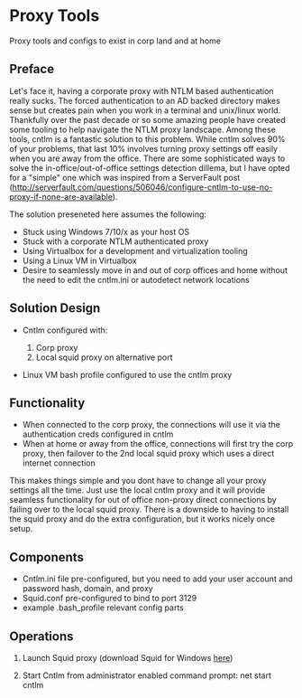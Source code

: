 # Proxy Tools
Proxy tools and configs to exist in corp land and at home

Preface
----------
Let's face it, having a corporate proxy with NTLM based authentication really sucks.
The forced authentication to an AD backed directory makes sense but creates pain when you work in a terminal and unix/linux world.
Thankfully over the past decade or so some amazing people have created some tooling to help navigate the NTLM proxy landscape.
Among these tools, cntlm is a fantastic solution to this problem.  While cntlm solves 90% of your problems, that last 10% involves turning proxy settings off easily when you are away from the office.
There are some sophisticated ways to solve the in-office/out-of-office settings detection dillema, but I have opted for a "simple" one which was inspired from a ServerFault post (http://serverfault.com/questions/506046/configure-cntlm-to-use-no-proxy-if-none-are-available).

The solution preseneted here assumes the following:
* Stuck using Windows 7/10/x as your host OS
* Stuck with a corporate NTLM authenticated proxy
* Using Virtualbox for a development and virtualization tooling
* Using a Linux VM in Virtualbox
* Desire to seamlessly move in and out of corp offices and home without the need to edit the cntlm.ini or autodetect network locations

Solution Design
------------------
* Cntlm configured with:
	1. Corp proxy
	2. Local squid proxy on alternative port

* Linux VM bash profile configured to use the cntlm proxy


Functionality
---------------
* When connected to the corp proxy, the connections will use it via the authentication creds configured in cntlm
* When at home or away from the office, connections will first try the corp proxy, then failover to the 2nd local squid proxy which uses a direct internet connection

This makes things simple and you dont have to change all your proxy settings all the time.  Just use the local cntlm proxy and it will provide seamless functionality for out of office non-proxy direct connections
by failing over to the local squid proxy.  There is a downside to having to install the squid proxy and do the extra configuration, but it works nicely once setup.


Components
--------------
* Cntlm.ini file pre-configured, but you need to add your user account and password hash, domain, and proxy
* Squid.conf pre-configured to bind to port 3129
* example .bash_profile relevant config parts


Operations
------------
1. Launch Squid proxy (download Squid for Windows [here](http://docs.diladele.com/tutorials/installing_squid_windows/index.html))

2. Start Cntlm from administrator enabled command prompt:  net start cntlm





